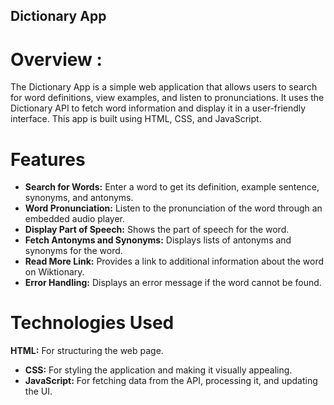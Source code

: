 ## Dictionary App
# Overview :
The Dictionary App is a simple web application that allows users to search for word definitions, view examples, and listen to pronunciations. It uses the Dictionary API to fetch word information and display it in a user-friendly interface. This app is built using HTML, CSS, and JavaScript.

# Features
- **Search for Words:** Enter a word to get its definition, example sentence, synonyms, and antonyms.
- **Word Pronunciation:** Listen to the pronunciation of the word through an embedded audio player.
- **Display Part of Speech:** Shows the part of speech for the word.
- **Fetch Antonyms and Synonyms:** Displays lists of antonyms and synonyms for the word.
- **Read More Link:** Provides a link to additional information about the word on Wiktionary.
- **Error Handling:** Displays an error message if the word cannot be found.
# Technologies Used
 **HTML:** For structuring the web page.
- **CSS:** For styling the application and making it visually appealing.
- **JavaScript:** For fetching data from the API, processing it, and updating the UI.